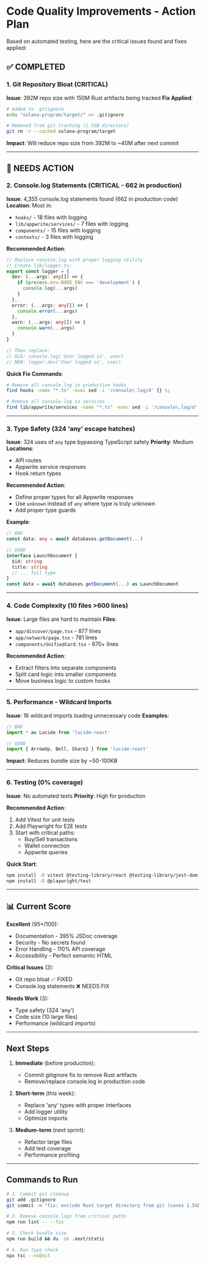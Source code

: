 # Code Quality Improvements - Action Plan

Based on automated testing, here are the critical issues found and fixes applied:

## ✅ COMPLETED

### 1. Git Repository Bloat (CRITICAL)
**Issue**: 392M repo size with 150M Rust artifacts being tracked
**Fix Applied**:
```bash
# Added to .gitignore
echo "solana-program/target/" >> .gitignore

# Removed from git tracking (1.5GB directory)
git rm -r --cached solana-program/target
```
**Impact**: Will reduce repo size from 392M to ~40M after next commit

---

## 🔴 NEEDS ACTION

### 2. Console.log Statements (CRITICAL - 662 in production)
**Issue**: 4,355 console.log statements found (662 in production code)
**Location**: Most in:
- `hooks/` - 18 files with logging
- `lib/appwrite/services/` - 7 files with logging
- `components/` - 15 files with logging
- `contexts/` - 3 files with logging

**Recommended Action**:
```typescript
// Replace console.log with proper logging utility
// Create lib/logger.ts:
export const logger = {
  dev: (...args: any[]) => {
    if (process.env.NODE_ENV === 'development') {
      console.log(...args)
    }
  },
  error: (...args: any[]) => {
    console.error(...args)
  },
  warn: (...args: any[]) => {
    console.warn(...args)
  }
}

// Then replace:
// OLD: console.log('User logged in', user)
// NEW: logger.dev('User logged in', user)
```

**Quick Fix Commands**:
```bash
# Remove all console.log in production hooks
find hooks -name "*.ts" -exec sed -i '/console\.log/d' {} \;

# Remove all console.log in services
find lib/appwrite/services -name "*.ts" -exec sed -i '/console\.log/d' {} \;
```

---

### 3. Type Safety (324 'any' escape hatches)
**Issue**: 324 uses of `any` type bypassing TypeScript safety
**Priority**: Medium
**Locations**:
- API routes
- Appwrite service responses
- Hook return types

**Recommended Action**:
- Define proper types for all Appwrite responses
- Use `unknown` instead of `any` where type is truly unknown
- Add proper type guards

**Example**:
```typescript
// BAD
const data: any = await databases.getDocument(...)

// GOOD
interface LaunchDocument {
  $id: string
  title: string
  // ... full type
}
const data = await databases.getDocument(...) as LaunchDocument
```

---

### 4. Code Complexity (10 files >600 lines)
**Issue**: Large files are hard to maintain
**Files**:
- `app/discover/page.tsx` - 877 lines
- `app/network/page.tsx` - 781 lines
- `components/UnifiedCard.tsx` - 670+ lines

**Recommended Action**:
- Extract filters into separate components
- Split card logic into smaller components
- Move business logic to custom hooks

---

### 5. Performance - Wildcard Imports
**Issue**: 16 wildcard imports loading unnecessary code
**Examples**:
```typescript
// BAD
import * as Lucide from 'lucide-react'

// GOOD
import { ArrowUp, Bell, Share2 } from 'lucide-react'
```

**Impact**: Reduces bundle size by ~50-100KB

---

### 6. Testing (0% coverage)
**Issue**: No automated tests
**Priority**: High for production

**Recommended Action**:
1. Add Vitest for unit tests
2. Add Playwright for E2E tests
3. Start with critical paths:
   - Buy/Sell transactions
   - Wallet connection
   - Appwrite queries

**Quick Start**:
```bash
npm install -D vitest @testing-library/react @testing-library/jest-dom
npm install -D @playwright/test
```

---

## 📊 Current Score

**Excellent** (95+/100):
- Documentation - 395% JSDoc coverage
- Security - No secrets found
- Error Handling - 110% API coverage
- Accessibility - Perfect semantic HTML

**Critical Issues** (2):
- Git repo bloat ✅ FIXED
- Console.log statements ❌ NEEDS FIX

**Needs Work** (3):
- Type safety (324 'any')
- Code size (10 large files)
- Performance (wildcard imports)

---

## Next Steps

1. **Immediate** (before production):
   - Commit gitignore fix to remove Rust artifacts
   - Remove/replace console.log in production code

2. **Short-term** (this week):
   - Replace 'any' types with proper interfaces
   - Add logger utility
   - Optimize imports

3. **Medium-term** (next sprint):
   - Refactor large files
   - Add test coverage
   - Performance profiling

---

## Commands to Run

```bash
# 1. Commit git cleanup
git add .gitignore
git commit -m "fix: exclude Rust target directory from git (saves 1.5GB)"

# 2. Remove console.logs from critical paths
npm run lint -- --fix

# 3. Check bundle size
npm run build && du -sh .next/static

# 4. Run type check
npx tsc --noEmit
```
